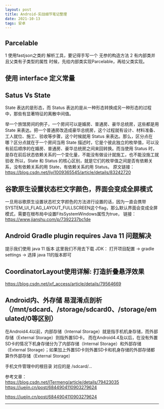 ```yaml
---
layout: post
title: Android-实战细节笔记整理
date: 2021-10-13
tags: 安卓
---
```


## Parcelable
1 使用fastjson之类的 解析工具，要记得手写一个 无参的构造方法
2 有内部类并且父类有子类型的属性 时候，先给内部类实现Parcelable，再给父类实现。

## 使用 interface 定义常量

## Satus Vs State
State 表达的是形态，而 Status 表达的是从一种形态转换成另一种形态的过程中，那些有显著特征的离散中间值。

举一个旅馆房间的例子，一个房间可以是婚房、普通房、豪华总统房，这些都是用 State 来表达。把一个普通房改造成豪华总统房，这个过程就有设计、材料准备、工人就位、施工、验收等步骤，这个时候就用 Status 来表达。那么，区分点在哪？区分点就在于一个房间当用 State 描述时，它是个彼此独立的枚举值，可以没有前后顺序的在婚房、普通房、豪华总统房之间来回转换。而当使用 Status 时，是存在前后状态依赖关系的一个变化量，不能没有做设计就施工，也不能没施工就验收
所以，State 和 Status 的核心区别，就是它们的枚举值之间是否有依赖关系，没有依赖关系的用 State，有依赖关系的用 Status。
原文链接：https://blog.csdn.net/liyi1009365545/article/details/83242720

## 谷歌原生设置状态栏文字颜色，界面会变成全屏模式
一旦用谷歌原生设置状态栏文字颜色的方法进行设置的话，因为一直会携带SYSTEM_UI_FLAG_LAYOUT_FULLSCREEN这个flag，那么默认界面会变成全屏模式，需要在根布局中设置FitsSystemWindows属性为true，
链接：https://www.jianshu.com/p/7392237bc1de

## Android Gradle plugin requires Java 11 问题解决
提示我们使用 java 11 版本
这里我们不用去下载 JDK： 打开项目配置 -> gradle settings -> 选择 java 11的版本即可

## CoordinatorLayout使用详解: 打造折叠悬浮效果
https://blog.csdn.net/jxf_access/article/details/79564669

## Android内、外存储 易混淆点剖析（/mnt/sdcard、/storage/sdcard0、/storage/emulated/0等区别）
在Android4.4以前，内部存储（Internal Storage）就是指手机机身存储，而外部存储（External Storage）则指外置SD卡。
而在Android4.4及以后，在没有外置SD卡的情况下机身存储分为了内部存储（Internal Storage）和外部存储（External Storage）；如果加上外置SD卡则外置SD卡和机身存储的外部存储都算作外部存储（External Storage）

手机文件管理中的根目录 对应的是 /sdcard/...   

参考文章：      
https://blog.csdn.net/ITermeng/article/details/79423035
https://juejin.cn/post/6844904110903279624

https://juejin.cn/post/6844904110903279624






















-----------
